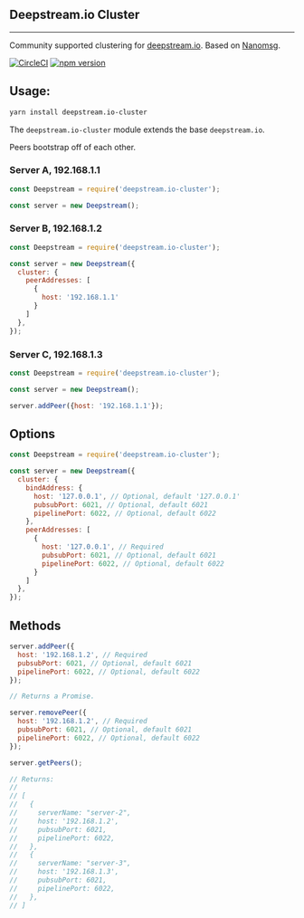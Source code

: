 ## Deepstream.io Cluster
----------------------------------------------
Community supported clustering for [deepstream.io](https://github.com/deepstreamIO/deepstream.io). Based on [Nanomsg](http://nanomsg.org/).

[![CircleCI](https://circleci.com/gh/wehriam/deepstream.io-cluster.svg?style=svg)](https://circleci.com/gh/wehriam/deepstream.io-cluster) [![npm version](https://badge.fury.io/js/deepstream.io-cluster.svg)](http://badge.fury.io/js/deepstream.io-cluster)

## Usage:

```sh
yarn install deepstream.io-cluster
```

The `deepstream.io-cluster` module extends the base `deepstream.io`.

Peers bootstrap off of each other.

### Server A, 192.168.1.1

```js
const Deepstream = require('deepstream.io-cluster');

const server = new Deepstream();
```

### Server B, 192.168.1.2

```js
const Deepstream = require('deepstream.io-cluster');

const server = new Deepstream({
  cluster: {
    peerAddresses: [
      {
        host: '192.168.1.1'
      }
    ]
  },
});
```

### Server C, 192.168.1.3

```js
const Deepstream = require('deepstream.io-cluster');

const server = new Deepstream();

server.addPeer({host: '192.168.1.1'});
```

## Options

```js
const Deepstream = require('deepstream.io-cluster');

const server = new Deepstream({
  cluster: {
    bindAddress: {
      host: '127.0.0.1', // Optional, default '127.0.0.1'
      pubsubPort: 6021, // Optional, default 6021
      pipelinePort: 6022, // Optional, default 6022
    },
    peerAddresses: [
      {
        host: '127.0.0.1', // Required
        pubsubPort: 6021, // Optional, default 6021
        pipelinePort: 6022, // Optional, default 6022
      }
    ]
  },
});
```

## Methods

```js
server.addPeer({
  host: '192.168.1.2', // Required
  pubsubPort: 6021, // Optional, default 6021
  pipelinePort: 6022, // Optional, default 6022
});
```

```js
// Returns a Promise.

server.removePeer({
  host: '192.168.1.2', // Required
  pubsubPort: 6021, // Optional, default 6021
  pipelinePort: 6022, // Optional, default 6022
});
```

```js
server.getPeers();

// Returns:
//
// [
//   {
//     serverName: "server-2",
//     host: '192.168.1.2',
//     pubsubPort: 6021,
//     pipelinePort: 6022,
//   },
//   {
//     serverName: "server-3",
//     host: '192.168.1.3',
//     pubsubPort: 6021,
//     pipelinePort: 6022,
//   },
// ]
```


